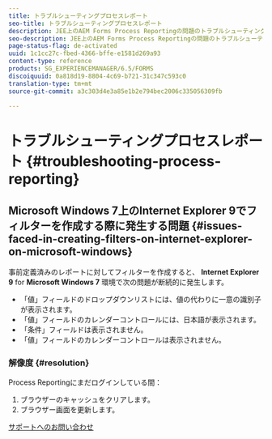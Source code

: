 ```yaml
---
title: トラブルシューティングプロセスレポート
seo-title: トラブルシューティングプロセスレポート
description: JEE上のAEM Forms Process Reportingの問題のトラブルシューティング
seo-description: JEE上のAEM Forms Process Reportingの問題のトラブルシューティング
page-status-flag: de-activated
uuid: 1c1cc27c-fbed-4366-bffe-e1581d269a93
content-type: reference
products: SG_EXPERIENCEMANAGER/6.5/FORMS
discoiquuid: 0a818d19-8804-4c69-b721-31c347c593c0
translation-type: tm+mt
source-git-commit: a3c303d4e3a85e1b2e794bec2006c335056309fb

---
```



# トラブルシューティングプロセスレポート {#troubleshooting-process-reporting}

## Microsoft Windows 7上のInternet Explorer 9でフィルターを作成する際に発生する問題 {#issues-faced-in-creating-filters-on-internet-explorer-on-microsoft-windows}

事前定義済みのレポートに対してフィルターを作成すると、 **Internet Explorer 9** for **Microsoft Windows 7** 環境で次の問題が断続的に発生します。

* 「値」フィールドのドロップダウンリストには、値の代わりに一意の識別子が表示されます。
* 「値」フィールドのカレンダーコントロールには、日本語が表示されます。
* 「条件」フィールドは表示されません。
* 「値」フィールドのカレンダーコントロールは表示されません。

### 解像度 {#resolution}

Process Reportingにまだログインしている間：

1. ブラウザーのキャッシュをクリアします。
1. ブラウザー画面を更新します。

[サポートへのお問い合わせ](https://www.adobe.com/account/sign-in.supportportal.html)
